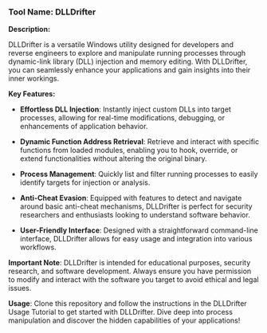 ### Tool Name: **DLLDrifter**

**Description:**

DLLDrifter is a versatile Windows utility designed for developers and reverse engineers to explore and manipulate running processes through dynamic-link library (DLL) injection and memory editing. With DLLDrifter, you can seamlessly enhance your applications and gain insights into their inner workings. 

**Key Features:**

- **Effortless DLL Injection**: Instantly inject custom DLLs into target processes, allowing for real-time modifications, debugging, or enhancements of application behavior.

- **Dynamic Function Address Retrieval**: Retrieve and interact with specific functions from loaded modules, enabling you to hook, override, or extend functionalities without altering the original binary.

- **Process Management**: Quickly list and filter running processes to easily identify targets for injection or analysis.

- **Anti-Cheat Evasion**: Equipped with features to detect and navigate around basic anti-cheat mechanisms, DLLDrifter is perfect for security researchers and enthusiasts looking to understand software behavior.

- **User-Friendly Interface**: Designed with a straightforward command-line interface, DLLDrifter allows for easy usage and integration into various workflows.

**Important Note**: DLLDrifter is intended for educational purposes, security research, and software development. Always ensure you have permission to modify and interact with the software you target to avoid ethical and legal issues.

**Usage**: Clone this repository and follow the instructions in the DLLDrifter Usage Tutorial to get started with DLLDrifter. Dive deep into process manipulation and discover the hidden capabilities of your applications!
